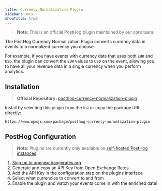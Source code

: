 ```yaml
---
title: Currency Normalization Plugin
sidebar: Docs
showTitle: true
---
```


> **Note:** This is an official PostHog plugin maintained by our core team.

The PostHog Currency Normalization Plugin converts currency data in events to a normalized currency you choose.

For example, if you have events with currency data that uses both `EUR` and `USD`, the plugin can convert the `EUR` values to `USD` on the event, allowing you to have all your revenue data in a single currency when you perform analytics.

## Installation

> **Official Repository:** [posthog-currency-normalization-plugin](https://github.com/PostHog/posthog-currency-normalization-plugin)

Install by selecting this plugin from the list or copy the package URL directly:

```
https://www.npmjs.com/package/posthog-currency-normalization-plugin
```

## PostHog Configuration

> **Note:** Plugins are currently only available on [self-hosted PostHog instances](posthog.com/docs/features/plugins).

1. [Sign up to openexchangerates.org](https://openexchangerates.org/)
1. Generate and copy an API Key from Open Exchange Rates
1. Add the API Key in the configuration step on the plugins interface
1. Select what currencies to convert to and from
1. Enable the plugin and watch your events come in with the enriched data!
